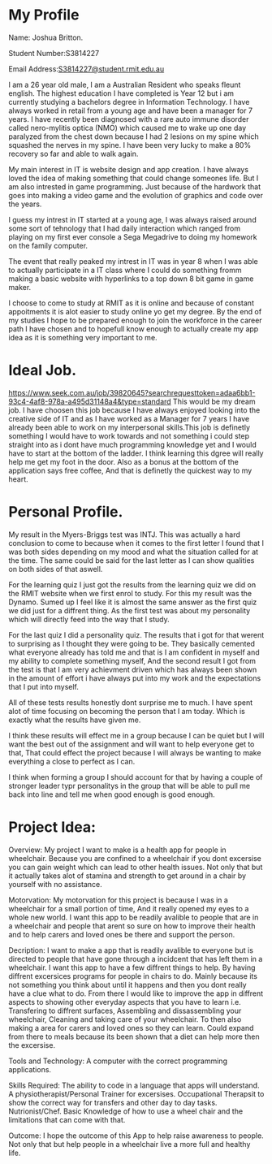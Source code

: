# My Profile

Name: Joshua Britton.

Student Number:S3814227

Email Address:S3814227@student.rmit.edu.au

I am a 26 year old male, I am a Australian Resident who speaks fleunt english. The highest education I have completed is Year 12 but i am currently studying a bachelors degree in Information Technology. I have always worked in retail from a young age and have been a manager for 7 years. I have recently been diagnosed with a rare auto immune disorder called nero-mylitis optica (NMO) which caused me to wake up one day paralyzed from the chest down because I had 2 lesions on my spine which squashed the nerves in my spine. I have been very lucky to make a 80% recovery so far and able to walk again.

My main interest in IT is website design and app creation. I have always loved the idea of making something that could change someones life. But I am also intrested in game programming. Just because of the hardwork that goes into making a video game and the evolution of graphics and code over the years.

I guess my intrest in IT started at a young age, I was always raised around some sort of tehnology that I had daily interaction which ranged from playing on my first ever console a Sega Megadrive to doing my homework on the family computer.

The event that really peaked my intrest in IT was in year 8 when I was able to actually participate in a IT class where I could do something fromm making a basic website with hyperlinks to a top down 8 bit game in game maker.

I choose to come to study at RMIT as it is online and because of constant appoitments it is alot easier to study online yo get my degree.
By the end of my studies I hope to be prepared enough to join the workforce in the career path I have chosen and to hopefull know enough to actually create my app idea as it is something very important to me.

# Ideal Job.

https://www.seek.com.au/job/39820645?searchrequesttoken=adaa6bb1-93c4-4af8-978a-a495d31148a4&type=standard This would be my dream job. I have choosen this job because I have always enjoyed looking into the creative side of IT and as I have worked as a Manager for 7 years I have already been able to work on my interpersonal skills.This job is definetly something I would have to work towards and not something i could step straight into as i dont have much programming knowledge yet and I would have to start at the bottom of the ladder. I think learning this dgree will really help me get my foot in the door. Also as a bonus at the bottom of the application says free coffee, And that is definetly the quickest way to my heart.

# Personal Profile.

My result in the Myers-Briggs test was INTJ. This was actually a hard conclusion to come to because when it comes to the first letter I found that I was both sides depending on my mood and what the situation called for at the time. The same could be said for the last letter as I can show qualities on both sides of that aswell.

For the learning quiz I just got the results from the learning quiz we did on the RMIT website when we first enrol to study. For this my result was the Dynamo. Sumed up I feel like it is almost the same answer as the first quiz we did just for a diffrent thing. As the first test was about my personality which will directly feed into the way that I study.

For the last quiz I did a personality quiz. The results that i got for that werent to surprising as I thought they were going to be. They basically cemented what everyone already has told me and that is I am confident in myself and my ability to complete something myself, And the second result I got from the test is that I am very achievment driven which has always been shown in the amount of effort i have always put into my work and the expectations that I put into myself.

All of these tests results honestly dont surprise me to much. I have spent alot of time focusing on becoming the person that I am today. Which is exactly what the results have given me.

I think these results will effect me in  a group because I can be quiet but I will want the best out of the assignment and will want to help everyone get to that, That could effect the project because I will always be wanting to make everything a close to perfect as I can.

I think when forming a group I should account for that by having a couple of stronger leader typr personalitys in the group that will be able to pull me back into line and tell me when good enough is good enough.

# Project Idea:

Overview:
My project I want to make is a health app for people in  wheelchair. Because you are confined to a wheelchair if you dont excersise you can gain weight which can lead to other health issues. Not only that but it actually takes alot of stamina and strength to get around in a chair by yourself with no assistance.

Motorvation:
My motorvation for this project is because I  was in a wheelchair for a small portion of time, And it really opened my eyes to a whole new world.  I want this app to be readily avalible to people that are in a wheelchair and people that arent so sure on how to improve their health and to help carers and loved ones be there and support the person.

Decription:
I want to make a app that is readily avalible to everyone but is directed to people that have gone through a incidcent that has left them in a wheelchair. I want this app to have a few diffrent things to help. By having diffrent excersices programs for people in chairs to do. Mainly because its not something you think about until it happens and then you dont really have a clue what to do.
From there I would like to improve the app in diffrent aspects to showing other everyday aspects that you have to learn i.e. Transfering to diffrent surfaces, Assembling and dissassembling your wheelchair, Cleaning and taking care of your wheelchair. To then also making a area for carers and loved ones so they can learn. 
Could expand from there to meals because its been shown that a diet can help more then the excersise.

Tools and Technology:
A computer with the correct programming applications.

Skills Required:
The ability to code in a language that apps will understand.
A physiotherapist/Personal Trainer for excersises.
Occupational Therapsit to show the correct way for transfers and other day to day tasks.
Nutrionist/Chef.
Basic Knowledge of how to use a wheel chair and the limitations that can come with that.

Outcome:
I hope the outcome of this App to help raise awareness to people. Not only that but help people in a wheelchair live a more full and healthy life.
